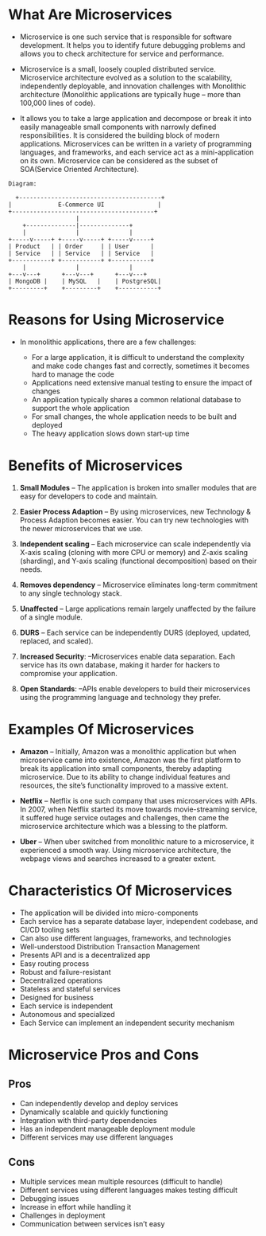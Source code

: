 # What Are Microservices

  - Microservice is one such service that is responsible for software development. It helps you to identify future debugging problems and allows you to check architecture for service and performance. 

  - Microservice is a small, loosely coupled distributed service. Microservice architecture evolved as a solution to the scalability, independently deployable, and innovation challenges with Monolithic architecture (Monolithic applications are typically huge – more than 100,000 lines of code). 

  -  It allows you to take a large application and decompose or break it into easily manageable small components with narrowly defined responsibilities. It is considered the building block of modern applications. Microservices can be written in a variety of programming languages, and frameworks, and each service act as a mini-application on its own. Microservice can be considered as the subset of SOA(Service Oriented Architecture). 

  ```
  Diagram:

    +----------------------------------------+
  |             E-Commerce UI               |
  +----------------------------------------+
                     |
      +--------------|--------------+
      |              |              |
+-----v-----+ +-----v-----+ +-----v-----+
| Product   | | Order     | | User      |
| Service   | | Service   | | Service   |
+-----------+ +-----------+ +-----------+
      |              |              |
  +---v---+      +---v---+      +---v---+
  | MongoDB |    | MySQL   |    | PostgreSQL|
  +---------+    +---------+    +-----------+

```


# Reasons for Using Microservice

  - In monolithic applications, there are a few challenges:

     - For a large application, it is difficult to understand the complexity and make code changes fast and correctly,    sometimes it becomes hard to manage the code
     - Applications need extensive manual testing to ensure the impact of changes
     - An application typically shares a common relational database to support the whole application
     - For small changes, the whole application needs to be built and deployed
     - The heavy application slows down start-up time


# Benefits of Microservices


1. **Small Modules** – The application is broken into smaller modules that are easy for developers to code and maintain.

2. **Easier Process Adaption** – By using microservices, new Technology & Process Adaption becomes easier. You can try new technologies with the newer microservices that we use.

3. **Independent scaling** – Each microservice can scale independently via X-axis scaling (cloning with more CPU or memory) and Z-axis scaling (sharding), and Y-axis scaling (functional decomposition) based on their needs.

4. **Removes dependency** – Microservice eliminates long-term commitment to any single technology stack.

5. **Unaffected** – Large applications remain largely unaffected by the failure of a single module.

6. **DURS** – Each service can be independently DURS (deployed, updated, replaced, and scaled).

7. **Increased Security**: –Microservices enable data separation. Each service has its own database, making it harder for hackers to compromise your application.

8. **Open Standards**: –APIs enable developers to build their microservices using the programming language and technology they prefer.


# Examples Of Microservices

 - **Amazon** – Initially, Amazon was a monolithic application but when microservice came into existence, Amazon was the first platform to break its application into small components, thereby adapting microservice. Due to its ability to change individual features and resources, the site’s functionality improved to a massive extent. 
   
   

 - **Netflix** – Netflix is one such company that uses microservices with APIs. In 2007, when Netflix started its move towards movie-streaming service, it suffered huge service outages and challenges, then came the microservice architecture which was a blessing to the platform. 

 - **Uber** – When uber switched from monolithic nature to a microservice, it experienced a smooth way. Using microservice architecture, the webpage views and searches increased to a greater extent. 



# Characteristics Of Microservices

 - The application will be divided into micro-components
 - Each service has a separate database layer, independent codebase, and CI/CD tooling sets
 - Can also use different languages, frameworks, and technologies
 - Well-understood Distribution Transaction Management
 - Presents API and is a decentralized app
 - Easy routing process
 - Robust and failure-resistant
 - Decentralized operations
 - Stateless and stateful services
 - Designed for business
 - Each service is independent
 - Autonomous and specialized
 - Each Service can implement an independent security mechanism


 # Microservice Pros and Cons


## Pros

 - Can independently develop and deploy services
 - Dynamically scalable and quickly functioning
 - Integration with third-party dependencies
 - Has an independent manageable deployment module
 - Different services may use different languages

## Cons

 - Multiple services mean multiple resources (difficult to handle)
 - Different services using different languages makes testing difficult
 - Debugging issues
 - Increase in effort while handling it
 - Challenges in deployment
 - Communication between services isn’t easy